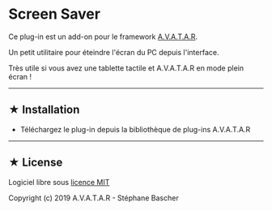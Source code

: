 # Screen Saver

Ce plug-in est un add-on pour le framework [A.V.A.T.A.R](https://github.com/Spikharpax/A.V.A.T.A.R).

Un petit utilitaire pour éteindre l'écran du PC depuis l'interface.

Très utile si vous avez une tablette tactile et A.V.A.T.A.R en mode plein écran !

***
## ★ Installation
* Téléchargez le plug-in depuis la bibliothèque de plug-ins A.V.A.T.A.R

***
## ★ License
Logiciel libre sous [licence MIT](https://github.com/Spikharpax/A.V.A.T.A.R/blob/master/LICENSE)

Copyright (c) 2019 A.V.A.T.A.R - Stéphane Bascher

<BR><BR>
